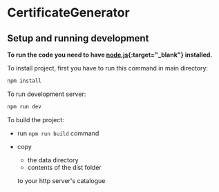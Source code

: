 # CertificateGenerator

## Setup and running development
**To run the code you need to have [node.js](https://nodejs.org/){:target="\_blank"} installed.**

To install project, first you have to run this command in main directory:



```bash
npm install
```

To run development server:

```bash
npm run dev
```

To build the project:
- run `npm run build` command
- copy
  - the data directory
  - contents of the dist folder
    
  to your http server's catalogue
